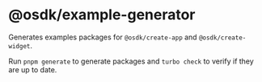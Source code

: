 # @osdk/example-generator

Generates examples packages for `@osdk/create-app` and `@osdk/create-widget`.

Run `pnpm generate` to generate packages and `turbo check` to verify if they are up to date.
